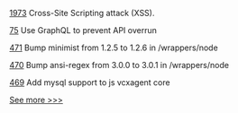 
[1973](https://github.com/hyperledger/cactus/pull/1973) Cross-Site Scripting attack (XSS).

[75](https://github.com/hyperledger-labs/hyperledger-community-management-tools/pull/75) Use GraphQL to prevent API overrun

[471](https://github.com/hyperledger/aries-vcx/pull/471) Bump minimist from 1.2.5 to 1.2.6 in /wrappers/node

[470](https://github.com/hyperledger/aries-vcx/pull/470) Bump ansi-regex from 3.0.0 to 3.0.1 in /wrappers/node

[469](https://github.com/hyperledger/aries-vcx/pull/469) Add mysql support to js vcxagent core


[See more >>>](https://start-here.hyperledger.org/pull-requests)
